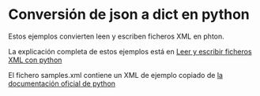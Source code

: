 # Conversión de json a dict en python

Estos ejemplos convierten leen y escriben ficheros XML en phton.

La explicación completa de estos ejemplos está en [Leer y escribir ficheros XML con python](https://chuwiki.chuidiang.org/index.php?title=Leer_y_escribir_ficheros_XML_con_python)

El fichero samples.xml contiene un XML de ejemplo copiado de [la documentación oficial de python](https://docs.python.org/3/library/xml.etree.elementtree.html)